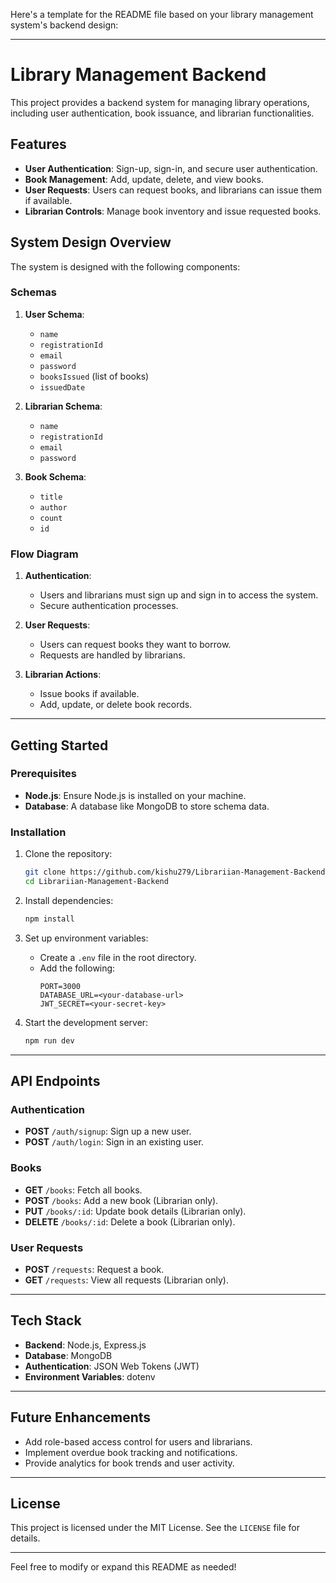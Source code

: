 Here's a template for the README file based on your library management system's backend design:

---

# Library Management Backend

This project provides a backend system for managing library operations, including user authentication, book issuance, and librarian functionalities.

## Features

- **User Authentication**: Sign-up, sign-in, and secure user authentication.
- **Book Management**: Add, update, delete, and view books.
- **User Requests**: Users can request books, and librarians can issue them if available.
- **Librarian Controls**: Manage book inventory and issue requested books.

## System Design Overview

The system is designed with the following components:

### Schemas

1. **User Schema**:
   - `name`
   - `registrationId`
   - `email`
   - `password`
   - `booksIssued` (list of books)
   - `issuedDate`

2. **Librarian Schema**:
   - `name`
   - `registrationId`
   - `email`
   - `password`

3. **Book Schema**:
   - `title`
   - `author`
   - `count`
   - `id`

### Flow Diagram

1. **Authentication**:
   - Users and librarians must sign up and sign in to access the system.
   - Secure authentication processes.

2. **User Requests**:
   - Users can request books they want to borrow.
   - Requests are handled by librarians.

3. **Librarian Actions**:
   - Issue books if available.
   - Add, update, or delete book records.

---

## Getting Started

### Prerequisites

- **Node.js**: Ensure Node.js is installed on your machine.
- **Database**: A database like MongoDB to store schema data.

### Installation

1. Clone the repository:
   ```bash
   git clone https://github.com/kishu279/Librariian-Management-Backend.git
   cd Librariian-Management-Backend
   ```

2. Install dependencies:
   ```bash
   npm install
   ```

3. Set up environment variables:
   - Create a `.env` file in the root directory.
   - Add the following:
     ```env
     PORT=3000
     DATABASE_URL=<your-database-url>
     JWT_SECRET=<your-secret-key>
     ```

4. Start the development server:
   ```bash
   npm run dev
   ```

---

## API Endpoints

### Authentication

- **POST** `/auth/signup`: Sign up a new user.
- **POST** `/auth/login`: Sign in an existing user.

### Books

- **GET** `/books`: Fetch all books.
- **POST** `/books`: Add a new book (Librarian only).
- **PUT** `/books/:id`: Update book details (Librarian only).
- **DELETE** `/books/:id`: Delete a book (Librarian only).

### User Requests

- **POST** `/requests`: Request a book.
- **GET** `/requests`: View all requests (Librarian only).

---

## Tech Stack

- **Backend**: Node.js, Express.js
- **Database**: MongoDB
- **Authentication**: JSON Web Tokens (JWT)
- **Environment Variables**: dotenv

---

## Future Enhancements

- Add role-based access control for users and librarians.
- Implement overdue book tracking and notifications.
- Provide analytics for book trends and user activity.

---

## License

This project is licensed under the MIT License. See the `LICENSE` file for details.

---

Feel free to modify or expand this README as needed!